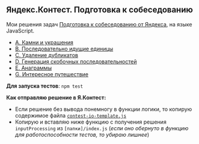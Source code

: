## Яндекс.Контест. Подготовка к собеседованию

Мои решения задач [Подготовка к собеседованию от Яндекса](https://contest.yandex.ru/contest/8458), на языке JavaScript.

- [A. Камни и украшения](https://github.com/feeedback/yandex-interview-contest/tree/main/A)
- [B. Последовательно идущие единицы](https://github.com/feeedback/yandex-interview-contest/tree/main/B)
- [C. Удаление дубликатов](https://github.com/feeedback/yandex-interview-contest/tree/main/C)
- [D. Генерация скобочных последовательностей](https://github.com/feeedback/yandex-interview-contest/tree/main/D)
- [E. Анаграммы](https://github.com/feeedback/yandex-interview-contest/tree/main/E)
- [G. Интересное путешествие](https://github.com/feeedback/yandex-interview-contest/tree/main/G)

**Для запуска тестов**: `npm test`

**Как отправляю решение в Я.Контест:**

- Если решение без вывода понемногу в функции логики, то копирую содержимое файла [`contest-io-template.js`](https://github.com/feeedback/yandex-interview-contest/tree/main/contest-io-template.js)
- Копирую и вставляю ниже функцию с получения решения `inputProcessing` из `[папки]/index.js` (_если оно обернуто в функцию для работоспособности тестов, то убираю лишнее_)
